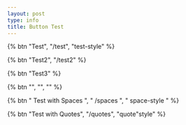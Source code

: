 ```yaml
---
layout: post
type: info
title: Button Test
---
```


{% btn "Test", "/test", "test-style" %}

{% btn "Test2", "/test2" %}

{% btn "Test3" %}

{% btn "", "", "" %}

{% btn "  Test with Spaces  ", "  /spaces  ", "  space-style  " %}

{% btn "Test with Quotes", "/quotes", "quote\"style" %}